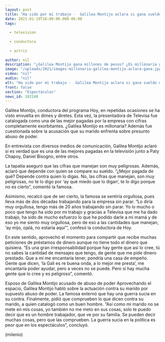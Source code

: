 ```yaml
---
layout: post
title: "Ha sido por mi trabajo -  Galilea Montijo aclara si gana sueldo millonario en 'Hoy' de Televisa"
date: 2021-01-19T18:09:00.000-06:00
tags:
  
  - television
  
  - conductora
  
  - actriz
  
author: nil
description: "¿Galilea Montijo gana millones de pesos? ¿Es millonaria gracia a su sueldo en 'Hoy' de Televisa? La conductora rompe el silencio y aclara los rumores sobre su salario. Además defiende a su esposo tras acusación de abuso de poder. "
image: "/uploads/2021/images-millonaria-galilea-montijo-aclara-gana.jpg"
video: "nil"
audio: "nil"
alt: "Ha sido por mi trabajo -  Galilea Montijo aclara si gana sueldo millonario en 'Hoy' de Televisa"
front: false
section: "Espectáculos"
news_id: 182248
---
```


Galilea Montijo, conductora del programa Hoy, en repetidas ocasiones se ha visto envuelta en dimes y diretes. Esta vez, la presentadora de Televisa fue catalogada como una de las mejor pagadas por la empresa con cifras completamente exorbitantes. ¿Galilea Montijo es millonaria? Además fue cuestionada sobre la acusación que su marido enfrenta sobre presunto abuso de poder. 

En entrevista con diversos medios de comunicación, Galilea Montijo aclaró si es verdad que es una de las mejores pagadas en la televisión junto a Paty Chapoy, Daniel Bisogno, entre otros. 

La tapatía aseguró que las cifras que manejan son muy peligrosas. Además, aclaró que depende con quien se compare su sueldo. 
“¿Mejor pagada de qué? Depende contra quien lo digas. No, las cifras que manejan, son muy peligrosas, no te lo digo por ‘ay qué miedo que lo digan’, te lo digo porque no es cierto”, comentó la famosa. 

Asimismo, recalcó que de ser cierto, la famosa se sentiría orgullosa, pues lleva más de dos décadas trabajando para la empresa sin parar.
“Lo diría muy orgullosa, tengo más de 20 años trabajando sin parar. Yo lo mucho o poco que tengo ha sido por mi trabajo y gracias a Televisa que me ha dado trabajo, ha sido de mucho esfuerzo lo que he podido darle a mi mamá y de eso yo me siento muy orgullosa, pero de eso a las cantidades que manejan, ‘ay mijo, ojalá, no estaría aquí’”, confesó la conductora de Hoy. 

En este sentido, aprovechó el momento para compartir que recibe muchas peticiones de préstamos de dinero aunque no tiene todo el dinero que quisiera. 
“Es una gran irresponsabilidad porque hay gente que así lo cree, tú no sabes la cantidad de mensajes que tengo, de gente que me pide dinero prestado. Que a mí me encantaría tener, pondría una casa de empeño. Gente que dicen, ‘la Gali es re buena onda, a lo mejor me presta’, me encantaría poder ayudar, pero a veces no se puede. Pero sí hay mucha gente que lo cree y es peligroso”, comentó. 

Esposo de Galilea Montijo acusado de abuso de poder 
Aprovechando el espacio, Galilea Montijo habló sobre la actuación contra su marido por supuesto abuso de poder. La famosa externó que hay una guerra sucia en su contra. Finalmente, pidió que comprueben lo que dicen contra su marido, a quien catalogó como un buen hombre. “Así como mi marido no se mete en mis cosas, yo también no me meto en sus cosas, solo te puedo decir que es un hombre trabajador, que ve por su familia. Se pueden decir muchas cosas, pero que las comprueben. La guerra sucia en la política es peor que en los espectáculos”, concluyó.​

(milenio)